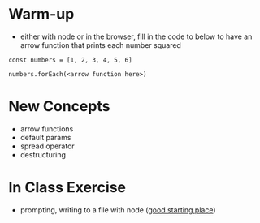 # Warm-up

- either with node or in the browser, fill in the code to below to have an arrow function that prints each number squared

```
const numbers = [1, 2, 3, 4, 5, 6]

numbers.forEach(<arrow function here>)
```

# New Concepts

- arrow functions
- default params
- spread operator
- destructuring

# In Class Exercise

- prompting, writing to a file with node ([good starting place](https://www.codecademy.com/article/getting-user-input-in-node-js))
